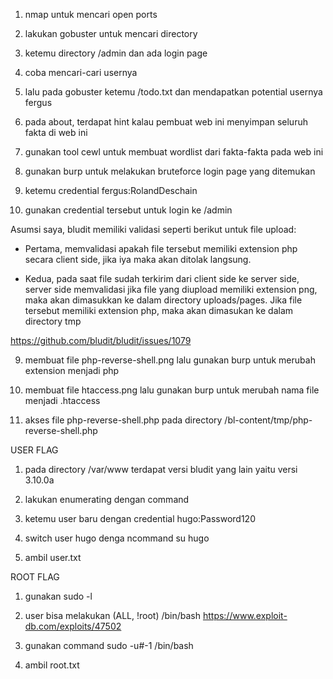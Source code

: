 1. nmap untuk mencari open ports

2. lakukan gobuster untuk mencari directory

3. ketemu directory /admin dan ada login page

4. coba mencari-cari usernya

5. lalu pada gobuster ketemu /todo.txt dan mendapatkan potential usernya fergus

6. pada about, terdapat hint kalau pembuat web ini menyimpan seluruh fakta di web ini

7. gunakan tool cewl untuk membuat wordlist dari fakta-fakta pada web ini

6. gunakan burp untuk melakukan bruteforce login page yang ditemukan

7. ketemu credential fergus:RolandDeschain

8. gunakan credential tersebut untuk login ke /admin

Asumsi saya, bludit memiliki validasi seperti berikut untuk file upload:

- Pertama, memvalidasi apakah file tersebut memiliki extension php secara client side, jika iya maka akan ditolak langsung.

- Kedua, pada saat file sudah terkirim dari client side ke server side, server side memvalidasi jika file yang diupload memiliki extension png, maka akan dimasukkan ke dalam directory uploads/pages. Jika file tersebut memiliki extension php, maka akan dimasukan ke dalam directory tmp

https://github.com/bludit/bludit/issues/1079

9. membuat file php-reverse-shell.png lalu gunakan burp untuk merubah extension menjadi php

10. membuat file htaccess.png lalu gunakan burp untuk merubah nama file menjadi .htaccess

11. akses file php-reverse-shell.php pada directory /bl-content/tmp/php-reverse-shell.php

USER FLAG

1. pada directory /var/www terdapat versi bludit yang lain yaitu versi 3.10.0a

2. lakukan enumerating dengan command

3. ketemu user baru dengan credential hugo:Password120

4. switch user hugo denga ncommand su hugo

5. ambil user.txt

ROOT FLAG

1. gunakan sudo -l

2. user bisa melakukan (ALL, !root) /bin/bash https://www.exploit-db.com/exploits/47502

3. gunakan command sudo -u#-1 /bin/bash

4. ambil root.txt
